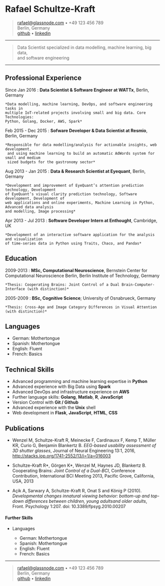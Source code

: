 Rafael Schultze-Kraft
=====================

> <rafael@glassnode.com> • +49 123 456 789 \
> Berlin, Germany \
> [github](https://github.com/neocortex) • [linkedin](https://de.linkedin.com/in/rafael-schultze-kraft-9a044b93)

----

> Data Scientist specialized in data modelling, machine learning, big data, \
> and software engineering

----

Professional Experience
-----------------------

Since Jan 2016
:   **Data Scientist & Software Engineer at WATTx**, Berlin, Germany

    *Data modelling, machine learning, DevOps, and software engineering tasks in
    multiple IoT-related projects involving small and big data. Core Technologies:
    Python, Golang, Docker, AWS, Spark*

Feb 2015 - Dec 2015
:   **Sofware Developer & Data Scientist at Resmio**, Berlin, Germany

    *Responsible for data modelling/analysis for actionable insights, web development,
     and using machine learning to build an automatic AdWords system for small and medium
     sized budgets for the gastronomy sector*

Aug 2013 - Jan 2015
:   **Data & Research Scientist at Eyequant**, Berlin, Germany

    *Development and improvement of EyeQuant’s attention prediction technology, Development
    of EyeQuant’s visual clarity prediction technology, Software development, Development of
    web applications and online experiments, Machine Learning in Python, Advanced data analysis
    and modelling, Image processing*

Apr 2013 - Jul 2013
:   **Software Developer Intern at Enthought**, Cambridge, UK

    *Development of an interactive software application for the analysis and visualization
    of time-series data in Python using Traits, Chaco, and Pandas*

Education
---------

2009-2013
:   **MSc, Computational Neuroscience**, Bernstein Center for Computational
Neuroscience Berlin, Berlin Institute of Technology, Germany

    *Thesis: Cooperating Brains: Joint Control of a Dual Brain-Computer-Interface (with distinction)*

2005-2009
:   **BSc, Cognitive Science**; University of Osnabrueck, Germany

    *Thesis: Cross-Age and Image Category Differences in Visual Attention (with distinction)*

Languages
---------

* German: Mothertongue
* Spanish: Mothertongue
* English: Fluent
* French: Basics

Technical Skills
----------------

* Advanced programming and machine learning expertise in **Python**
* Advanced experience with Big Data using **Spark** 
* Advanced DevOps and infrastructure experience on **AWS**
* Further language skills: **Golang**, **Matlab**, **R**, **JavaScript**
* Version Control with **Git / Github**
* Advanced experience with the **Unix** shell
* Web development in **Flask**, **JavaScript**, **HTML**, **CSS**

Publications
------------

* Wenzel M, Schultze-Kraft R, Meinecke F, Cardinauxx F, Kemp T, Müller KR, Curio G, Benjamin Blankertz B. *EEG-based usability assessment of 3D shutter glasses*, Journal of Neural Engineering 13:1, 2016, <http://stacks.iop.org/1741-2552/13/i=1/a=016003>

* Schultze-Kraft R\*, Görgen K\*, Wenzel M, Haynes JD, Blankertz B. Cooperating Brains: *Joint Control of a Dual-BCI*, Conference Contribution, International BCI Meeting 2013, Pacific Grove, California, USA, 2013

* Açik A, Sarwary A, Schultze-Kraft R, Onat S and König P (2010). *Developmental changes innatural viewing behavior: bottom-up and top-down differences between children, young adultsand older adults*, Front. Psychology 1:207. doi: 10.3389/fpsyg.2010.00207


#### Further Skills

* Languages

    * German: Mothertongue
    * Spanish: Mothertongue
    * English: Fluent
    * French: Basics

----

> <rafael@glassnode.com> • +49 123 456 789 \
> Berlin, Germany \
> [github](https://github.com/neocortex) • [linkedin](https://de.linkedin.com/in/rafael-schultze-kraft-9a044b93)
